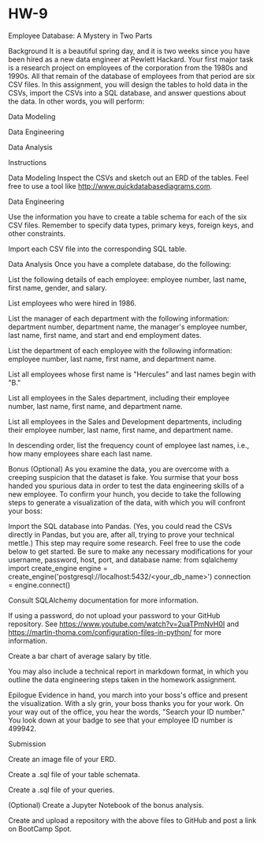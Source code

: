 # HW-9
Employee Database: A Mystery in Two Parts


Background
It is a beautiful spring day, and it is two weeks since you have been hired as a new data engineer at Pewlett Hackard. Your first major task is a research project on employees of the corporation from the 1980s and 1990s. All that remain of the database of employees from that period are six CSV files.
In this assignment, you will design the tables to hold data in the CSVs, import the CSVs into a SQL database, and answer questions about the data. In other words, you will perform:


Data Modeling


Data Engineering


Data Analysis



Instructions

Data Modeling
Inspect the CSVs and sketch out an ERD of the tables. Feel free to use a tool like http://www.quickdatabasediagrams.com.

Data Engineering


Use the information you have to create a table schema for each of the six CSV files. Remember to specify data types, primary keys, foreign keys, and other constraints.


Import each CSV file into the corresponding SQL table.



Data Analysis
Once you have a complete database, do the following:


List the following details of each employee: employee number, last name, first name, gender, and salary.


List employees who were hired in 1986.


List the manager of each department with the following information: department number, department name, the manager's employee number, last name, first name, and start and end employment dates.


List the department of each employee with the following information: employee number, last name, first name, and department name.


List all employees whose first name is "Hercules" and last names begin with "B."


List all employees in the Sales department, including their employee number, last name, first name, and department name.


List all employees in the Sales and Development departments, including their employee number, last name, first name, and department name.


In descending order, list the frequency count of employee last names, i.e., how many employees share each last name.



Bonus (Optional)
As you examine the data, you are overcome with a creeping suspicion that the dataset is fake. You surmise that your boss handed you spurious data in order to test the data engineering skills of a new employee. To confirm your hunch, you decide to take the following steps to generate a visualization of the data, with which you will confront your boss:


Import the SQL database into Pandas. (Yes, you could read the CSVs directly in Pandas, but you are, after all, trying to prove your technical mettle.) This step may require some research. Feel free to use the code below to get started. Be sure to make any necessary modifications for your username, password, host, port, and database name:
from sqlalchemy import create_engine
engine = create_engine('postgresql://localhost:5432/<your_db_name>')
connection = engine.connect()




Consult SQLAlchemy documentation for more information.


If using a password, do not upload your password to your GitHub repository. See https://www.youtube.com/watch?v=2uaTPmNvH0I and https://martin-thoma.com/configuration-files-in-python/ for more information.




Create a bar chart of average salary by title.


You may also include a technical report in markdown format, in which you outline the data engineering steps taken in the homework assignment.



Epilogue
Evidence in hand, you march into your boss's office and present the visualization. With a sly grin, your boss thanks you for your work. On your way out of the office, you hear the words, "Search your ID number." You look down at your badge to see that your employee ID number is 499942.

Submission


Create an image file of your ERD.


Create a .sql file of your table schemata.


Create a .sql file of your queries.


(Optional) Create a Jupyter Notebook of the bonus analysis.


Create and upload a repository with the above files to GitHub and post a link on BootCamp Spot.
